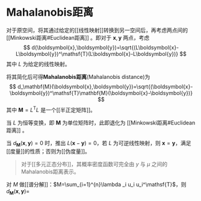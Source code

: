 # Mahalanobis距离

对于原空间，将其通过给定的[[线性映射]]转换到另一空间后，再考虑两点间的 [[Minkowski距离#Euclidean距离]] 。即对于 $\mathbf{x},\mathbf{y}$ 两点，考虑
$$ d(\boldsymbol{x},\boldsymbol{y})=\sqrt{(L\boldsymbol{x}-L\boldsymbol{y})^\mathsf{T}(L\boldsymbol{x}-L\boldsymbol{y})} $$
其中 $L$ 为给定的线性映射。

将其简化后可得**Mahalanobis距离**(Mahalanobis distance)为
$$ d_\mathbf{M}(\boldsymbol{x},\boldsymbol{y})=\sqrt{(\boldsymbol{x}-\boldsymbol{y})^\mathsf{T}\mathbf{M}(\boldsymbol{x}-\boldsymbol{y})} $$
其中 $\mathbf{M}=L^\mathsf{T}L$ 是一个[[半正定矩阵]]。

当 $L$ 为恒等变换，即 $\mathbf{M}$ 为单位矩阵时，此即退化为 [[Minkowski距离#Euclidean距离]] 。

当 $d_\mathbf{M}(\boldsymbol{x},\boldsymbol{y})=0$ 时，推出 $L(\boldsymbol{x}-\boldsymbol{y})=0$，若 $L$ 为可逆线性映射，则 $\boldsymbol{x}=\boldsymbol{y}$，满足[[度量]]的性质；否则为[[伪度量]]。

>对于[[多元正态分布]]，其概率密度函数可完全由 $y$ 与 $\mu$ 之间的Mahalanobis距离表示。

对 $M$ 做[[谱分解]]：$M=\sum_{i=1}^{n}\lambda _i u_i u_i^\mathsf{T}$，则 $d_\mathbf{M}(\boldsymbol{x},\boldsymbol{y})=$